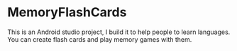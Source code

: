 # MemoryFlashCards
This is an Android studio project, I build it to help people to learn languages.
You can create flash cards and play memory games with them.
